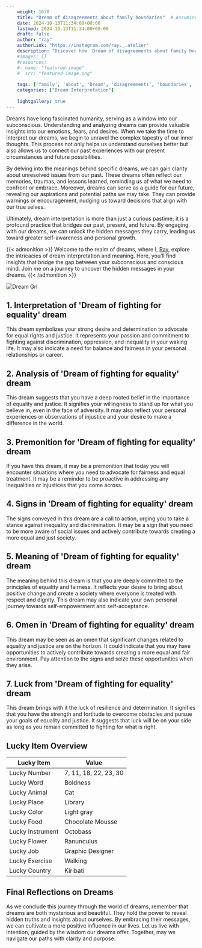 ```yaml
---
    weight: 1670
    title: "Dream of disagreements about family boundaries"  # Assuming 'title' column exists
    date: 2024-10-13T11:34:00+08:00
    lastmod: 2024-10-13T11:34:00+08:00
    draft: false
    author: "ray"
    authorLink: "https://instagram.com/ray._.atelier"
    description: "Discover how 'Dream of disagreements about family boundaries' can interpret your future and uncover its significant meanings in your life."
    #images: []
    #resources:
    #- name: "featured-image"
    #  src: "featured-image.png"
    
    tags: ['family', 'about', 'Dream', 'disagreements', 'boundaries', 'of']
    categories: ["Dream Interpretation"]
    
    lightgallery: true
---
```

    
Dreams have long fascinated humanity, serving as a window into our subconscious. Understanding and analyzing dreams can provide valuable insights into our emotions, fears, and desires. When we take the time to interpret our dreams, we begin to unravel the complex tapestry of our inner thoughts. This process not only helps us understand ourselves better but also allows us to connect our past experiences with our present circumstances and future possibilities.

By delving into the meanings behind specific dreams, we can gain clarity about unresolved issues from our past. These dreams often reflect our memories, traumas, and lessons learned, reminding us of what we need to confront or embrace. Moreover, dreams can serve as a guide for our future, revealing our aspirations and potential paths we may take. They can provide warnings or encouragement, nudging us toward decisions that align with our true selves.

Ultimately, dream interpretation is more than just a curious pastime; it is a profound practice that bridges our past, present, and future. By engaging with our dreams, we can unlock the hidden messages they carry, leading us toward greater self-awareness and personal growth.

{{< admonition >}}
Welcome to the realm of dreams, where I, [Ray](https://instagram.com/ray._.atelier), explore the intricacies of dream interpretation and meaning. Here, you’ll find insights that bridge the gap between your subconscious and conscious mind. Join me on a journey to uncover the hidden messages in your dreams.
{{< /admonition >}}

![Dream Grl](https://cdn.pixabay.com/photo/2017/11/02/03/35/gothic-2910057_1280.jpg "Dream Grl")

## 1. Interpretation of 'Dream of fighting for equality' dream
 This dream symbolizes your strong desire and determination to advocate for equal rights and justice. It represents your passion and commitment to fighting against discrimination, oppression, and inequality in your waking life. It may also indicate a need for balance and fairness in your personal relationships or career.

## 2. Analysis of 'Dream of fighting for equality' dream
 This dream suggests that you have a deep rooted belief in the importance of equality and justice. It signifies your willingness to stand up for what you believe in, even in the face of adversity. It may also reflect your personal experiences or observations of injustice and your desire to make a difference in the world.

## 3. Premonition for 'Dream of fighting for equality' dream
 If you have this dream, it may be a premonition that today you will encounter situations where you need to advocate for fairness and equal treatment. It may be a reminder to be proactive in addressing any inequalities or injustices that you come across.

## 4. Signs in 'Dream of fighting for equality' dream
 The signs conveyed in this dream are a call to action, urging you to take a stance against inequality and discrimination. It may be a sign that you need to be more aware of social issues and actively contribute towards creating a more equal and just society.

## 5. Meaning of 'Dream of fighting for equality' dream
 The meaning behind this dream is that you are deeply committed to the principles of equality and fairness. It reflects your desire to bring about positive change and create a society where everyone is treated with respect and dignity. This dream may also indicate your own personal journey towards self-empowerment and self-acceptance.

## 6. Omen in 'Dream of fighting for equality' dream
 This dream may be seen as an omen that significant changes related to equality and justice are on the horizon. It could indicate that you may have opportunities to actively contribute towards creating a more equal and fair environment. Pay attention to the signs and seize these opportunities when they arise.

## 7. Luck from 'Dream of fighting for equality' dream
 This dream brings with it the luck of resilience and determination. It signifies that you have the strength and fortitude to overcome obstacles and pursue your goals of equality and justice. It suggests that luck will be on your side as long as you remain committed to fighting for what is right.

## Lucky Item Overview
| Lucky Item          | Value              |
|---------------|--------------------|
| Lucky Number        | 7, 11, 18, 22, 23, 30  |
| Lucky Word          | Boldness |
| Lucky Animal        | Cat |
| Lucky Place         | Library     |
| Lucky Color         | Light gray     |
| Lucky Food          | Chocolate Mousse      |
| Lucky Instrument    | Octobass |
| Lucky Flower        | Ranunculus    |
| Lucky Job           | Graphic Designer       |
| Lucky Exercise      | Walking  |
| Lucky Country       | Kiribati    |


##  Final Reflections on Dreams

As we conclude this journey through the world of dreams, remember that dreams are both mysterious and beautiful. They hold the power to reveal hidden truths and insights about ourselves. By embracing their messages, we can cultivate a more positive influence in our lives. Let us live with intention, guided by the wisdom our dreams offer. Together, may we navigate our paths with clarity and purpose.
